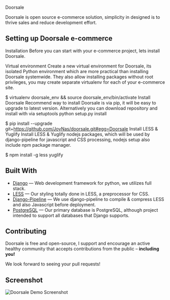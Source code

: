 Doorsale

Doorsale is open source e-commerce solution, simplicity in designed is to thrive sales and reduce development effort.

## Setting up Doorsale e-commerce
Installation
Before you can start with your e-commerce project, lets install Doorsale.

Virtual environment
Create a new virtual environment for Doorsale, its isolated Python environment which are more practical than installing Doorsale systemwide. They also allow installing packages without root privileges, you may create separate virtualenv for each of your e-commerce site.

$ virtualenv doorsale_env && source doorsale_env/bin/activate
Install Doorsale
Recommend way to install Doorsale is via pip, it will be easy to upgrade to latest version. Alternatively you can download repository and install with via setuptools python setup.py install

$ pip install --upgrade git+https://github.com/JoyNas/doorsale.git#egg=Doorsale
Install LESS & Yuglify
Install LESS & Yuglify nodejs packages, which will be used by django-pipeline for javascript and CSS processing, nodejs setup also include npm package manager.

$ npm install -g less yuglify

## Built With

- [Django](https://github.com/django/django) &mdash; Web development framework for python, we utilizes full stack.
- [LESS](https://github.com/less/less.js) &mdash; Our styling totally done in LESS, a preprocessor for CSS.
- [Django-Pipeline](https://github.com/cyberdelia/django-pipeline) &mdash; We use django-pipeline to compile & compress LESS and also Javascript before deployment.
- [PostgreSQL](http://www.postgresql.org/) &mdash; Our primary database is PostgreSQL, although project intended to support all databases that Django supports.


## Contributing

Doorsale is free and open-source, I support and encourage an active healthy community that accepts contributions from the public – **including you!**

We look forward to seeing your pull requests!


## Screenshot

![Doorsale Demo Screenshot](https://raw.github.com/mysteryjeans/doorsale-demo/master/media/images/demo-screenshot.png)
